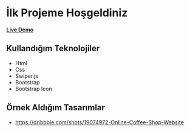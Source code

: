 # İlk Projeme Hoşgeldiniz

**[Live Demo](https://website-coffee-theta.vercel.app/)**

## Kullandığım Teknolojiler

- Html
- Css
- Swiper.js
- Bootstrap
- Bootstrap Icon

## Örnek Aldığım Tasarımlar

- https://dribbble.com/shots/19074972-Online-Coffee-Shop-Website
